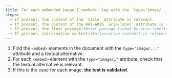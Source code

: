 ```yaml
---
title: For each embedded image (`<embed>` tag with the `type="image/..."` attribute) [information carrier](#information-carrying-image), having a [textual alternative] (#alternative-textual-image) or [alternative content](#alternative-content), is this alternative relevant (except in special cases)?
steps:
  - If present, the content of the `title` attribute is relevant.
  - If present, the content of the WAI-ARIA `aria-label` attribute is relevant.
  - If present, the [text passage](#text-passage-linked-by-aria-labelledby-or-aria-describedby) associated via the WAI-ARIA attribute `aria-labelledby` is relevant .
  - If present, [alternative content](#alternative-content) is relevant.
---
```


1. Find the `<embed>` elements in the document with the `type="image/..."` attribute and a textual alternative.
2. For each `<embed>` element with the `type="image/…"` attribute, check that the textual alternative is relevant.
3. If this is the case for each image, **the test is validated**.
